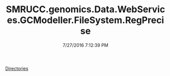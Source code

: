 ﻿---
title: SMRUCC.genomics.Data.WebServices.GCModeller.FileSystem.RegPrecise
date: 7/27/2016 7:12:39 PM
---

[Directories](T-SMRUCC.genomics.Data.WebServices.GCModeller.FileSystem.RegPrecise.Directories.html)
